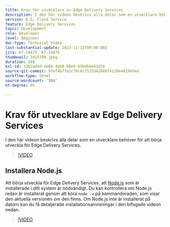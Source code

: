 ```yaml
---
title: Krav för utvecklare av Edge Delivery Services
description: I den här videon beskrivs alla delar som en utvecklare behöver för att börja utveckla för Edge Delivery Services.
version: 6.5, Cloud Service
feature: Edge Delivery Services
topic: Development
role: Developer
level: Beginner
doc-type: Technical Video
last-substantial-update: 2023-11-15T00:00:00Z
jira: KT-14475, KT-14476
thumbnail: 3425709.jpeg
duration: 188
exl-id: 12b2ad4d-ee66-4eb0-b8e6-05b4b6e41d76
source-git-commit: 9fef4b77a2c70c8cf525d42686f4120e481945ee
workflow-type: tm+mt
source-wordcount: '104'
ht-degree: 0%

---
```


# Krav för utvecklare av Edge Delivery Services

I den här videon beskrivs alla delar som en utvecklare behöver för att börja utveckla för Edge Delivery Services.

>[!VIDEO](https://video.tv.adobe.com/v/3425709/?learn=on)

## Installera Node.js

Att börja utveckla för Edge Delivery Services, att [Node.js](https://nodejs.org) som är installerade i ditt system är nödvändigt. Du kan kontrollera om Node.js redan är installerat genom att köra `node -v` på kommandoraden, som visar den aktuella versionen om den finns. Om Node.js inte är installerat på datorn kan du få detaljerade installationsanvisningar i den bifogade videon nedan.

>[!VIDEO](https://video.tv.adobe.com/v/3425710/?learn=on)
